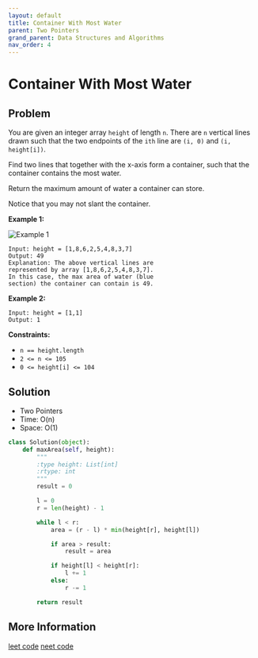 ```yaml
---
layout: default
title: Container With Most Water
parent: Two Pointers
grand_parent: Data Structures and Algorithms
nav_order: 4
---
```


# Container With Most Water

## Problem

You are given an integer array `height` of length `n`. There are `n` vertical lines drawn such that the two endpoints of the `ith` line are `(i, 0)` and `(i, height[i])`.

Find two lines that together with the x-axis form a container, such that the container contains the most water.

Return the maximum amount of water a container can store.

Notice that you may not slant the container.

**Example 1:**

![Example 1](https://s3-lc-upload.s3.amazonaws.com/uploads/2018/07/17/question_11.jpg)

```
Input: height = [1,8,6,2,5,4,8,3,7]
Output: 49
Explanation: The above vertical lines are
represented by array [1,8,6,2,5,4,8,3,7].
In this case, the max area of water (blue
section) the container can contain is 49.
```

**Example 2:**

```
Input: height = [1,1]
Output: 1
```

**Constraints:**

- `n == height.length`
- `2 <= n <= 105`
- `0 <= height[i] <= 104`

## Solution

- Two Pointers
- Time: O(n)
- Space: O(1)

```python
class Solution(object):
    def maxArea(self, height):
        """
        :type height: List[int]
        :rtype: int
        """
        result = 0

        l = 0
        r = len(height) - 1

        while l < r:
            area = (r - l) * min(height[r], height[l])

            if area > result:
                result = area

            if height[l] < height[r]:
                l += 1
            else:
                r -= 1

        return result
```

## More Information

[leet code](https://leetcode.com/problems/container-with-most-water/) [neet code](https://youtu.be/UuiTKBwPgAo)
